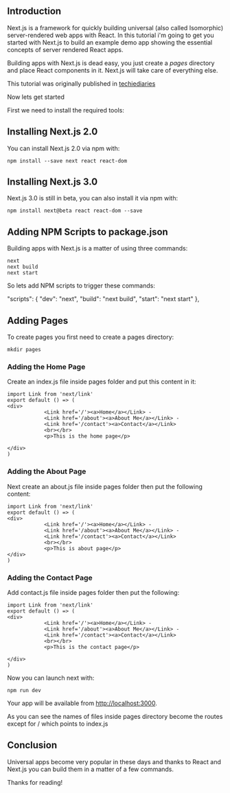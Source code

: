 
## Introduction 

Next.js is a framework for quickly building universal (also called Isomorphic) server-rendered web apps with 
React. In this tutorial i'm going to get you started with Next.js to build an example demo app showing the 
essential concepts of server rendered React apps.

Building apps with Next.js is dead easy, you just create a <em>pages</em> directory and place React components in it.
 Next.js will take care of everything else.

This tutorial was originally published in [techiediaries](https://www.techiediaries.com/universal-react-apps-nextjs/)

Now lets get started 

First we need to install the required tools:

## Installing Next.js 2.0 

You can install Next.js 2.0 via npm with:

    npm install --save next react react-dom

## Installing Next.js 3.0 

 Next.js 3.0 is still in beta, you can also install it via npm with:

    npm install next@beta react react-dom --save


## Adding NPM Scripts to package.json 

Building apps with Next.js is a matter of using three commands:

    next
    next build
    next start 

So lets add NPM scripts to trigger these commands: 

  "scripts": {
    "dev": "next",
    "build": "next build",
    "start": "next start"
  },


## Adding Pages 

To create pages you first need to create a pages directory:

    mkdir pages 

### Adding the Home Page 

Create an index.js file inside pages folder and put this content in it:

    import Link from 'next/link'
    export default () => (
    <div>
                <Link href='/'><a>Home</a></Link> -
                <Link href='/about'><a>About Me</a></Link> - 
                <Link href='/contact'><a>Contact</a></Link>  
                <br></br>
                <p>This is the home page</p>
                
    </div>
    )


### Adding the About Page

Next create an about.js file inside pages folder then put the following content:

    import Link from 'next/link'
    export default () => (
    <div>
                <Link href='/'><a>Home</a></Link> -
                <Link href='/about'><a>About Me</a></Link> - 
                <Link href='/contact'><a>Contact</a></Link>  
                <br></br>
                <p>This is about page</p>
    </div>
    )


### Adding the Contact Page 

Add contact.js file inside pages folder then put the following:

    import Link from 'next/link'
    export default () => (
    <div>
                <Link href='/'><a>Home</a></Link> -
                <Link href='/about'><a>About Me</a></Link> - 
                <Link href='/contact'><a>Contact</a></Link>  
                <br></br>
                <p>This is the contact page</p>
                
    </div>
    )



Now you can launch next with:

    npm run dev 

Your app will be available from [http://localhost:3000](http://localhost:3000).

As you can see the names of files inside pages directory become the routes except for / which points to index.js

## Conclusion 

Universal apps become very popular in these days and thanks to React and Next.js you can build them in a matter 
of a few commands.

Thanks for reading!
